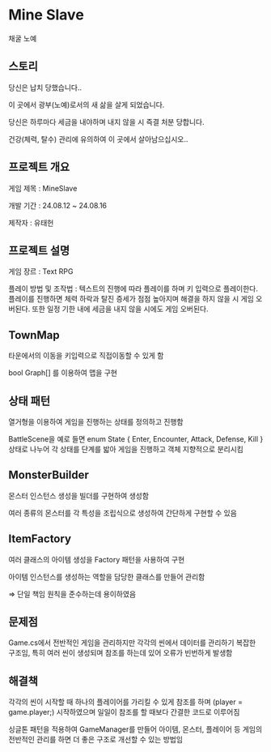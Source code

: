 # Mine Slave
 채굴 노예

## 스토리


당신은 납치 당했습니다..

이 곳에서 광부(노예)로서의 새 삶을 살게 되었습니다.

당신은 하루마다 세금을 내야하며 내지 않을 시 즉결 처분 당합니다.

건강(체력, 탈수) 관리에 유의하여 이 곳에서 살아남으십시오..

## **프로젝트 개요**


게임 제목 : MineSlave

개발 기간 : 24.08.12 ~ 24.08.16

제작자 : 유태헌

## 프로젝트 설명


게임 장르 : Text RPG

플레이 방법 및 조작법 : 텍스트의 진행에 따라 플레이를 하며 키 입력으로 플레이한다.  플레이를 진행하면 체력 하락과 탈진 증세가 점점 높아지며 해결을 하지 않을 시 게임 오버된다. 또한 일정 기한 내에 세금을 내지 않을 시에도 게임 오버된다.

## TownMap



타운에서의 이동을 키입력으로 직접이동할 수 있게 함

bool Graph[] 를 이용하여 맵을 구현

## 상태 패턴



열거형을 이용하여 게임을 진행하는 상태를 정의하고 진행함

BattleScene을 예로 들면 enum State { Enter, Encounter, Attack, Defense, Kill } 상태로 나누어 각 상태를 단계를 밟아 게임을 진행하고 객체 지향적으로 분리시킴

## MonsterBuilder



몬스터 인스턴스 생성을 빌더를 구현하여 생성함

여러 종류의 몬스터를 각 특성을 조립식으로 생성하여 간단하게 구현할 수 있음

## ItemFactory


여러 클래스의 아이템 생성을 Factory 패턴을 사용하여 구현

아이템 인스턴스를 생성하는 역할을 담당한 클래스를 만들어 관리함

⇒ 단일 책임 원칙을 준수하는데 용이하였음

## 문제점



Game.cs에서 전반적인 게임을 관리하지만 각각의 씬에서 데이터를 관리하기 복잡한 구조임, 특히 여러 씬이 생성되며 참조를 하는데 있어 오류가 빈번하게 발생함

## 해결책



각각의 씬이 시작할 때 하나의 플레이어를 가리킬 수 있게 참조를 하며 (player = game.player;) 시작하였으며 일일이 참조를 할 때보다 간결한 코드로 이루어짐

싱글톤 패턴을 적용하여 GameManager를 만들어 아이템, 몬스터, 플레이어 등 게임의 전반적인 관리를 하면 더 좋은 구조로 개선할 수 있는 방법임





